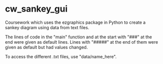 # cw_sankey_gui
Coursework which uses the ezgraphics package in Python to create a sankey diagram using data from text files.

The lines of code in the "main" function and at the start with "###" at the end were given as default lines.
Lines with "#####" at the end of them were given as default but had values changed.

To access the different .txt files, use "data/name_here".
